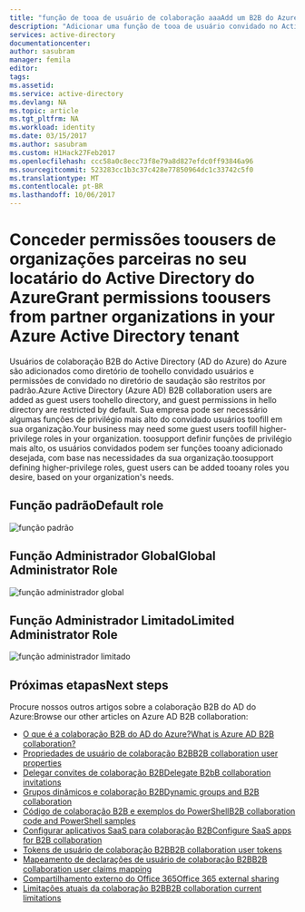 ```yaml
---
title: "função de tooa de usuário de colaboração aaaAdd um B2B do Azure Active Directory | Microsoft Docs"
description: "Adicionar uma função de tooa de usuário convidado no Active Directory do Azure"
services: active-directory
documentationcenter: 
author: sasubram
manager: femila
editor: 
tags: 
ms.assetid: 
ms.service: active-directory
ms.devlang: NA
ms.topic: article
ms.tgt_pltfrm: NA
ms.workload: identity
ms.date: 03/15/2017
ms.author: sasubram
ms.custom: H1Hack27Feb2017
ms.openlocfilehash: ccc58a0c8ecc73f8e79a8d827efdc0ff93846a96
ms.sourcegitcommit: 523283cc1b3c37c428e77850964dc1c33742c5f0
ms.translationtype: MT
ms.contentlocale: pt-BR
ms.lasthandoff: 10/06/2017
---
```

# <a name="grant-permissions-toousers-from-partner-organizations-in-your-azure-active-directory-tenant"></a><span data-ttu-id="4d95c-103">Conceder permissões toousers de organizações parceiras no seu locatário do Active Directory do Azure</span><span class="sxs-lookup"><span data-stu-id="4d95c-103">Grant permissions toousers from partner organizations in your Azure Active Directory tenant</span></span>

<span data-ttu-id="4d95c-104">Usuários de colaboração B2B do Active Directory (AD do Azure) do Azure são adicionados como diretório de toohello convidado usuários e permissões de convidado no diretório de saudação são restritos por padrão.</span><span class="sxs-lookup"><span data-stu-id="4d95c-104">Azure Active Directory (Azure AD) B2B collaboration users are added as guest users toohello directory, and guest permissions in hello directory are restricted by default.</span></span> <span data-ttu-id="4d95c-105">Sua empresa pode ser necessário algumas funções de privilégio mais alto do convidado usuários toofill em sua organização.</span><span class="sxs-lookup"><span data-stu-id="4d95c-105">Your business may need some guest users toofill higher-privilege roles in your organization.</span></span> <span data-ttu-id="4d95c-106">toosupport definir funções de privilégio mais alto, os usuários convidados podem ser funções tooany adicionado desejada, com base nas necessidades da sua organização.</span><span class="sxs-lookup"><span data-stu-id="4d95c-106">toosupport defining higher-privilege roles, guest users can be added tooany roles you desire, based on your organization's needs.</span></span>

## <a name="default-role"></a><span data-ttu-id="4d95c-107">Função padrão</span><span class="sxs-lookup"><span data-stu-id="4d95c-107">Default role</span></span>

![função padrão](./media/active-directory-b2b-add-guest-to-role/default-role.png)

## <a name="global-administrator-role"></a><span data-ttu-id="4d95c-109">Função Administrador Global</span><span class="sxs-lookup"><span data-stu-id="4d95c-109">Global Administrator Role</span></span>

![função administrador global](./media/active-directory-b2b-add-guest-to-role/global-admin-role.png)

## <a name="limited-administrator-role"></a><span data-ttu-id="4d95c-111">Função Administrador Limitado</span><span class="sxs-lookup"><span data-stu-id="4d95c-111">Limited Administrator Role</span></span>

![função administrador limitado](./media/active-directory-b2b-add-guest-to-role/limited-admin-role.png)

## <a name="next-steps"></a><span data-ttu-id="4d95c-113">Próximas etapas</span><span class="sxs-lookup"><span data-stu-id="4d95c-113">Next steps</span></span>

<span data-ttu-id="4d95c-114">Procure nossos outros artigos sobre a colaboração B2B do AD do Azure:</span><span class="sxs-lookup"><span data-stu-id="4d95c-114">Browse our other articles on Azure AD B2B collaboration:</span></span>

* [<span data-ttu-id="4d95c-115">O que é a colaboração B2B do AD do Azure?</span><span class="sxs-lookup"><span data-stu-id="4d95c-115">What is Azure AD B2B collaboration?</span></span>](active-directory-b2b-what-is-azure-ad-b2b.md)
* [<span data-ttu-id="4d95c-116">Propriedades de usuário de colaboração B2B</span><span class="sxs-lookup"><span data-stu-id="4d95c-116">B2B collaboration user properties</span></span>](active-directory-b2b-user-properties.md)
* [<span data-ttu-id="4d95c-117">Delegar convites de colaboração B2B</span><span class="sxs-lookup"><span data-stu-id="4d95c-117">Delegate B2bB collaboration invitations</span></span>](active-directory-b2b-delegate-invitations.md)
* [<span data-ttu-id="4d95c-118">Grupos dinâmicos e colaboração B2B</span><span class="sxs-lookup"><span data-stu-id="4d95c-118">Dynamic groups and B2B collaboration</span></span>](active-directory-b2b-dynamic-groups.md)
* [<span data-ttu-id="4d95c-119">Código de colaboração B2B e exemplos do PowerShell</span><span class="sxs-lookup"><span data-stu-id="4d95c-119">B2B collaboration code and PowerShell samples</span></span>](active-directory-b2b-code-samples.md)
* [<span data-ttu-id="4d95c-120">Configurar aplicativos SaaS para colaboração B2B</span><span class="sxs-lookup"><span data-stu-id="4d95c-120">Configure SaaS apps for B2B collaboration</span></span>](active-directory-b2b-configure-saas-apps.md)
* [<span data-ttu-id="4d95c-121">Tokens de usuário de colaboração B2B</span><span class="sxs-lookup"><span data-stu-id="4d95c-121">B2B collaboration user tokens</span></span>](active-directory-b2b-user-token.md)
* [<span data-ttu-id="4d95c-122">Mapeamento de declarações de usuário de colaboração B2B</span><span class="sxs-lookup"><span data-stu-id="4d95c-122">B2B collaboration user claims mapping</span></span>](active-directory-b2b-claims-mapping.md)
* [<span data-ttu-id="4d95c-123">Compartilhamento externo do Office 365</span><span class="sxs-lookup"><span data-stu-id="4d95c-123">Office 365 external sharing</span></span>](active-directory-b2b-o365-external-user.md)
* [<span data-ttu-id="4d95c-124">Limitações atuais da colaboração B2B</span><span class="sxs-lookup"><span data-stu-id="4d95c-124">B2B collaboration current limitations</span></span>](active-directory-b2b-current-limitations.md)
